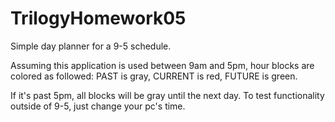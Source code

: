 # TrilogyHomework05

Simple day planner for a 9-5 schedule. 

Assuming this application is used between 9am and 5pm, hour blocks are colored as followed:
PAST is gray,
CURRENT is red,
FUTURE is green.

If it's past 5pm, all blocks will be gray until the next day. To test functionality outside of 9-5, just change your pc's time.
